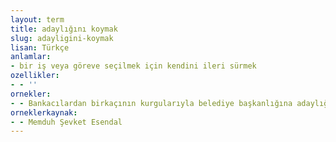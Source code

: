 ```yaml
---
layout: term
title: adaylığını koymak
slug: adayligini-koymak
lisan: Türkçe
anlamlar:
- bir iş veya göreve seçilmek için kendini ileri sürmek
ozellikler:
- - ''
ornekler:
- - Bankacılardan birkaçının kurgularıyla belediye başkanlığına adaylığını koymuştu.
orneklerkaynak:
- - Memduh Şevket Esendal
---
```

